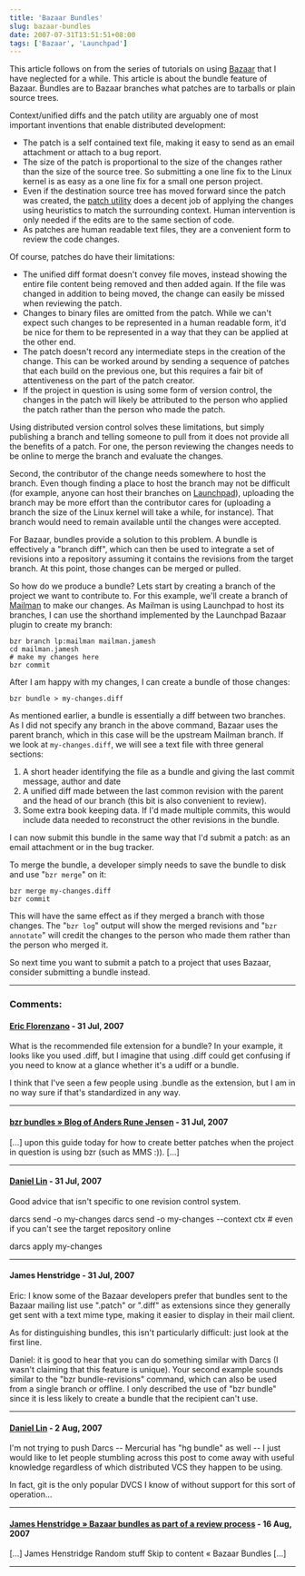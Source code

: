 ```yaml
---
title: 'Bazaar Bundles'
slug: bazaar-bundles
date: 2007-07-31T13:51:51+08:00
tags: ['Bazaar', 'Launchpad']
---
```


This article follows on from the series of tutorials on using
[Bazaar](http://bazaar-vcs.org/) that I have neglected for a while. This
article is about the bundle feature of Bazaar. Bundles are to Bazaar
branches what patches are to tarballs or plain source trees.

Context/unified diffs and the patch utility are arguably one of most
important inventions that enable distributed development:

-   The patch is a self contained text file, making it easy to send as
    an email attachment or attach to a bug report.
-   The size of the patch is proportional to the size of the changes
    rather than the size of the source tree. So submitting a one line
    fix to the Linux kernel is as easy as a one line fix for a small one
    person project.
-   Even if the destination source tree has moved forward since the
    patch was created, the [patch
    utility](http://www.gnu.org/software/patch/patch.html) does a decent
    job of applying the changes using heuristics to match the
    surrounding context. Human intervention is only needed if the edits
    are to the same section of code.
-   As patches are human readable text files, they are a convenient form
    to review the code changes.

Of course, patches do have their limitations:

-   The unified diff format doesn\'t convey file moves, instead showing
    the entire file content being removed and then added again. If the
    file was changed in addition to being moved, the change can easily
    be missed when reviewing the patch.
-   Changes to binary files are omitted from the patch. While we can\'t
    expect such changes to be represented in a human readable form,
    it\'d be nice for them to be represented in a way that they can be
    applied at the other end.
-   The patch doesn\'t record any intermediate steps in the creation of
    the change. This can be worked around by sending a sequence of
    patches that each build on the previous one, but this requires a
    fair bit of attentiveness on the part of the patch creator.
-   If the project in question is using some form of version control,
    the changes in the patch will likely be attributed to the person who
    applied the patch rather than the person who made the patch.

Using distributed version control solves these limitations, but simply
publishing a branch and telling someone to pull from it does not provide
all the benefits of a patch. For one, the person reviewing the changes
needs to be online to merge the branch and evaluate the changes.

Second, the contributor of the change needs somewhere to host the
branch. Even though finding a place to host the branch may not be
difficult (for example, anyone can host their branches on
[Launchpad](https://code.launchpad.net/)), uploading the branch may be
more effort than the contributor cares for (uploading a branch the size
of the Linux kernel will take a while, for instance). That branch would
need to remain available until the changes were accepted.

For Bazaar, bundles provide a solution to this problem. A bundle is
effectively a \"branch diff\", which can then be used to integrate a set
of revisions into a repository assuming it contains the revisions from
the target branch. At this point, those changes can be merged or pulled.

So how do we produce a bundle? Lets start by creating a branch of the
project we want to contribute to. For this example, we\'ll create a
branch of [Mailman](http://www.list.org/) to make our changes. As
Mailman is using Launchpad to host its branches, I can use the shorthand
implemented by the Launchpad Bazaar plugin to create my branch:

    bzr branch lp:mailman mailman.jamesh
    cd mailman.jamesh
    # make my changes here
    bzr commit

After I am happy with my changes, I can create a bundle of those
changes:

    bzr bundle > my-changes.diff

As mentioned earlier, a bundle is essentially a diff between two
branches. As I did not specify any branch in the above command, Bazaar
uses the parent branch, which in this case will be the upstream Mailman
branch. If we look at `my-changes.diff`, we will see a text file with
three general sections:

1.  A short header identifying the file as a bundle and giving the last
    commit message, author and date
2.  A unified diff made between the last common revision with the parent
    and the head of our branch (this bit is also convenient to review).
3.  Some extra book keeping data. If I\'d made multiple commits, this
    would include data needed to reconstruct the other revisions in the
    bundle.

I can now submit this bundle in the same way that I\'d submit a patch:
as an email attachment or in the bug tracker.

To merge the bundle, a developer simply needs to save the bundle to disk
and use \"`bzr merge`\" on it:

    bzr merge my-changes.diff
    bzr commit

This will have the same effect as if they merged a branch with those
changes. The \"`bzr log`\" output will show the merged revisions and
\"`bzr annotate`\" will credit the changes to the person who made them
rather than the person who merged it.

So next time you want to submit a patch to a project that uses Bazaar,
consider submitting a bundle instead.

---
### Comments:
#### [Eric Florenzano](http://www.eflorenzano.com) - <time datetime="2007-07-31 15:00:48">31 Jul, 2007</time>

What is the recommended file extension for a bundle? In your example, it
looks like you used .diff, but I imagine that using .diff could get
confusing if you need to know at a glance whether it\'s a udiff or a
bundle.

I think that I\'ve seen a few people using .bundle as the extension, but
I am in no way sure if that\'s standardized in any way.

---
#### [bzr bundles &raquo; Blog of Anders Rune Jensen](http://people.iola.dk/arj/2007/07/31/bzr-bundles/) - <time datetime="2007-07-31 19:16:17">31 Jul, 2007</time>

\[\...\] upon this guide today for how to create better patches when the
project in question is using bzr (such as MMS :)). \[\...\]

---
#### [Daniel Lin](http://ephemient.livejournal.com/) - <time datetime="2007-07-31 21:57:54">31 Jul, 2007</time>

Good advice that isn\'t specific to one revision control system.

darcs send -o my-changes
darcs send -o my-changes \--context ctx \# even if you can\'t see the
target repository online

darcs apply my-changes

---
#### James Henstridge - <time datetime="2007-07-31 23:33:23">31 Jul, 2007</time>

Eric: I know some of the Bazaar developers prefer that bundles sent to
the Bazaar mailing list use \".patch\" or \".diff\" as extensions since
they generally get sent with a text mime type, making it easier to
display in their mail client.

As for distinguishing bundles, this isn\'t particularly difficult: just
look at the first line.

Daniel: it is good to hear that you can do something similar with Darcs
(I wasn\'t claiming that this feature is unique). Your second example
sounds similar to the \"bzr bundle-revisions\" command, which can also
be used from a single branch or offline. I only described the use of
\"bzr bundle\" since it is less likely to create a bundle that the
recipient can\'t use.

---
#### [Daniel Lin](http://ephemient.livejournal.com/) - <time datetime="2007-08-02 03:09:54">2 Aug, 2007</time>

I\'m not trying to push Darcs \-- Mercurial has \"hg bundle\" as well
\-- I just would like to let people stumbling across this post to come
away with useful knowledge regardless of which distributed VCS they
happen to be using.

In fact, git is the only popular DVCS I know of without support for this
sort of operation\...

---
#### [James Henstridge &raquo; Bazaar bundles as part of a review process](bazaar-bundles-as-part-of-a-review-process.md) - <time datetime="2007-08-16 13:36:13">16 Aug, 2007</time>

\[\...\] James Henstridge Random stuff Skip to content « Bazaar Bundles
\[\...\]

---
